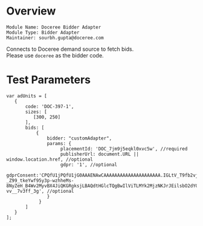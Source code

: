 # Overview

```
Module Name: Doceree Bidder Adapter
Module Type: Bidder Adapter
Maintainer: sourbh.gupta@doceree.com
```

<!-- # Description -->
Connects to Doceree demand source to fetch bids.  
Please use ```doceree``` as the bidder code. 


# Test Parameters
```
var adUnits = [
   {
       code: 'DOC-397-1',
       sizes: [
          [300, 250]
       ],
       bids: [
           {
               bidder: "customAdapter",
               params: {
                    placementId: 'DOC_7jm9j5eqkl0xvc5w', //required
                    publisherUrl: document.URL || window.location.href, //optional
                    gdpr: '1', //optional
                    gdprConsent:'CPQfU1jPQfU1jG0AAAENAwCAAAAAAAAAAAAAAAAAAAAA.IGLtV_T9fb2vj-_Z99_tkeYwf95y3p-wzhheMs-8NyZeH_B4Wv2MyvBX4JiQKGRgksjLBAQdtHGlcTQgBwIlViTLMYk2MjzNKJrJEilsbO2dYGD9Pn8HT3ZCY70-vv__7v3ff_3g', //optional
               }
            }
       ]
   }
];
```
